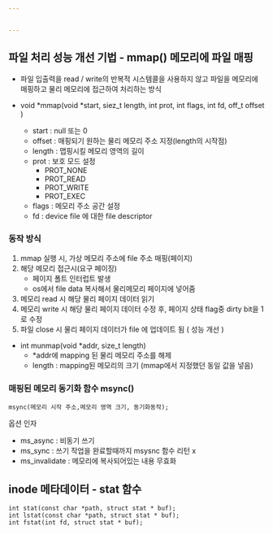 ```yaml
---


---
```


<h2 id="파일-처리-성능-개선-기법---mmap-메모리에-파일-매핑">파일 처리 성능 개선 기법 - mmap() 메모리에 파일 매핑</h2>
<ul>
<li>
<p>파일 입출력을 read / write의 반복적  시스템콜을 사용하지 않고 파일을 메모리에 매핑하고 물리 메모리에 접근하여 처리하는 방식</p>
</li>
<li>
<p>void *mmap(void *start, siez_t length, int prot, int flags, int fd, off_t offset )</p>
<ul>
<li>start : null 또는 0</li>
<li>offset : 매핑되기 원하는 물리 메모리 주소 지정(length의 시작점)</li>
<li>length : 맵핑시킬 메모리 영역의 길이</li>
<li>prot : 보호 모드 설정
<ul>
<li>PROT_NONE</li>
<li>PROT_READ</li>
<li>PROT_WRITE</li>
<li>PROT_EXEC</li>
</ul>
</li>
<li>flags : 메모리 주소 공간 설정</li>
<li>fd : device file 에 대한 file descriptor</li>
</ul>
</li>
</ul>
<h3 id="동작-방식">동작 방식</h3>
<ol>
<li>mmap 실행 시, 가상 메모리 주소에 file 주소 매핑(페이지)</li>
<li>해당 메모리 접근시(요구 페이징)
<ul>
<li>페이지 폴트 인터럽트 발생</li>
<li>os에서 file data 복사해서 물리메모리 페이지에 넣어줌</li>
</ul>
</li>
<li>메모리 read 시 해당 물리 페이지 데이터 읽기</li>
<li>메모리 write 시 해당 물리 페이지 데이터 수정 후, 페이지 상태 flag중 dirty bit을 1로 수정</li>
<li>파일 close 시 물리 페이지 데이터가 file 에 업데이트 됨 ( 성능 개선 )</li>
</ol>
<ul>
<li>int munmap(void *addr, size_t length)
<ul>
<li>*addr에 mapping 된 물리 메모리 주소를 해제</li>
<li>length : mapping된 메모리의 크기 (mmap에서 지정했던 동일 값을 넣음)</li>
</ul>
</li>
</ul>
<h3 id="매핑된-메모리-동기화-함수-msync">매핑된 메모리 동기화 함수 msync()</h3>
<pre><code>msync(메모리 시작 주소,메모리 영역 크기, 동기화동작);
</code></pre>
<p>옵션 인자</p>
<ul>
<li>ms_async : 비동기 쓰기</li>
<li>ms_sync : 쓰기 작업을 완료할때까지 msysnc 함수 리턴 x</li>
<li>ms_invalidate : 메모리에 복사되어있는 내용 무효화</li>
</ul>
<h2 id="inode-메타데이터---stat-함수">inode 메타데이터 - stat 함수</h2>
<pre><code>int stat(const char *path, struct stat * buf);
int lstat(const char *path, struct stat * buf);
int fstat(int fd, struct stat * buf);
</code></pre>

